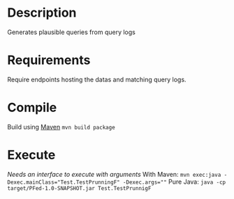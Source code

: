 # Description

Generates plausible queries from query logs

# Requirements

Require endpoints hosting the datas and matching query logs.

# Compile

Build using [Maven](http://maven.apache.org/)
`mvn build package`

# Execute

*Needs an interface to execute with arguments*
With Maven: `mvn exec:java -Dexec.mainClass="Test.TestPrunningF" -Dexec.args=""`
Pure Java: `java -cp target/PFed-1.0-SNAPSHOT.jar Test.TestPrunnigF`
